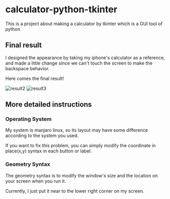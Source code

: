 # calculator-python-tkinter
This is a project about making a calculator by tkinter which is a GUI tool of python
## Final result
I designed the appearance by taking my iphone's calculator as a reference, and made a little change since we can't touch the screen to make the backspace behavior.

Here comes the final result!


![result2](https://user-images.githubusercontent.com/61039945/212479534-54d38d9a-9d91-4509-aaa7-4289103c6322.png)
![result3](https://user-images.githubusercontent.com/61039945/212479545-a0ca1414-c1e1-4539-bc1e-5a22e072e439.png)

## More detailed instructions
### Operating System
My system is manjaro linux, so its layout may have some difference according to the system you used.

If you want to fix this problem, you can simply modify the coordinate in place(x,y) syntax in each button or label.
### Geometry Syntax
The geometry syntax is to modify the window's size and the location on your screen when you run it.

Currently, I just put it near to the lower right corner on my screen.
